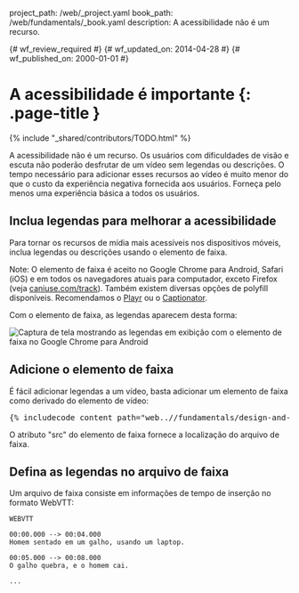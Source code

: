 project_path: /web/_project.yaml
book_path: /web/fundamentals/_book.yaml
description: A acessibilidade não é um recurso.

{# wf_review_required #}
{# wf_updated_on: 2014-04-28 #}
{# wf_published_on: 2000-01-01 #}

# A acessibilidade é importante {: .page-title }

{% include "_shared/contributors/TODO.html" %}



A acessibilidade não é um recurso. Os usuários com dificuldades de visão e escuta não poderão desfrutar de um vídeo sem legendas ou descrições. O tempo necessário para adicionar esses recursos ao vídeo é muito menor do que o custo da experiência negativa fornecida aos usuários. Forneça pelo menos uma experiência básica a todos os usuários.




## Inclua legendas para melhorar a acessibilidade

Para tornar os recursos de mídia mais acessíveis nos dispositivos móveis, inclua legendas ou descrições usando o elemento de faixa.

<!-- TODO: Verify note type! -->
Note: O elemento de faixa é aceito no Google Chrome para Android, Safari (iOS) e em todos os navegadores atuais para computador, exceto Firefox (veja <a href='http://caniuse.com/track' title='Track element support status'>caniuse.com/track</a>). Também existem diversas opções de polyfill disponíveis. Recomendamos o <a href='//www.delphiki.com/html5/playr/' title='Playr track element polyfill'>Playr</a> ou o <a href='//captionatorjs.com/' title='Captionator track'>Captionator</a>.

Com o elemento de faixa, as legendas aparecem desta forma:

 <img class="center" alt="Captura de tela mostrando as legendas em exibição com o elemento de faixa no Google Chrome para Android" src="images/Chrome-Android-track-landscape-5x3.jpg">

## Adicione o elemento de faixa

É fácil adicionar legendas a um vídeo, basta adicionar um elemento de faixa como derivado do elemento de vídeo:

<pre class="prettyprint">
{% includecode content_path="web..//fundamentals/design-and-ui/media/video/_code/track.html" region_tag="track" lang=html %}
</pre>

O atributo "src" do elemento de faixa fornece a localização do arquivo de faixa.

## Defina as legendas no arquivo de faixa

Um arquivo de faixa consiste em informações de tempo de inserção no formato WebVTT:

    WEBVTT

    00:00.000 --> 00:04.000
    Homem sentado em um galho, usando um laptop.

    00:05.000 --> 00:08.000
    O galho quebra, e o homem cai.

    ...



